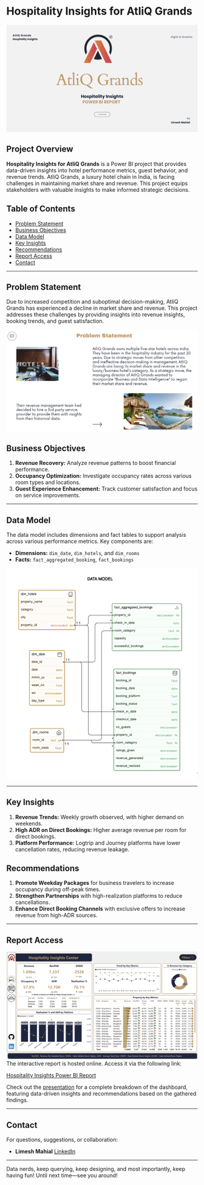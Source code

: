 # Hospitality Insights for AtliQ Grands

![AtliQ Grands Banner](Cover.png) <!-- Add a high-quality banner image with AtliQ Grands logo and title -->

## Project Overview

**Hospitality Insights for AtliQ Grands** is a Power BI project that provides data-driven insights into hotel performance metrics, guest behavior, and revenue trends. AtliQ Grands, a luxury hotel chain in India, is facing challenges in maintaining market share and revenue. This project equips stakeholders with valuable insights to make informed strategic decisions.

## Table of Contents
- [Problem Statement](#problem-statement)
- [Business Objectives](#business-objectives)
- [Data Model](#data-model)
- [Key Insights](#key-insights)
- [Recommendations](#recommendations)
- [Report Access](#report-access)
- [Contact](#contact)

---

## Problem Statement

Due to increased competition and suboptimal decision-making, AtliQ Grands has experienced a decline in market share and revenue. This project addresses these challenges by providing insights into revenue insights, booking trends, and guest satisfaction.

![Problem Diagram](Objective.png) <!-- Include an image showing the market share decline or competitive pressures -->

## Business Objectives

1. **Revenue Recovery:** Analyze revenue patterns to boost financial performance.
2. **Occupancy Optimization:** Investigate occupancy rates across various room types and locations.
3. **Guest Experience Enhancement:** Track customer satisfaction and focus on service improvements.

---

## Data Model

The data model includes dimensions and fact tables to support analysis across various performance metrics. Key components are:

- **Dimensions:** `dim_date`, `dim_hotels`, and `dim_rooms`
- **Facts:** `fact_aggregated_booking`, `fact_bookings`

![Data Model Diagram](Data_Model.png) <!-- Add a Power BI data model screenshot showing table relationships -->

---

## Key Insights

1. **Revenue Trends:** Weekly growth observed, with higher demand on weekends.
2. **High ADR on Direct Bookings:** Higher average revenue per room for direct bookings.
3. **Platform Performance:** Logtrip and Journey platforms have lower cancellation rates, reducing revenue leakage.

## Recommendations

1. **Promote Weekday Packages** for business travelers to increase occupancy during off-peak times.
2. **Strengthen Partnerships** with high-realization platforms to reduce cancellations.
3. **Enhance Direct Booking Channels** with exclusive offers to increase revenue from high-ADR sources.

---

## Report Access

![Dashboard Overview](Dashboard_Overview.png)
The interactive report is hosted online. Access it via the following link:

[Hospitality Insights Power BI Report](https://app.powerbi.com/view?r=eyJrIjoiOTUxYWZmMDAtNzAyOS00NWU0LTkwNjEtYmJmMzQwZmIwNTVkIiwidCI6IjcwZjQ5MWZkLTA3ODAtNDNhOS1iOTRmLThjZmEzOTlkZWRkOCJ9&pageName=9422bde68ad87d697067) <!-- Insert direct Power BI report link -->

Check out the [presentation](PBI_Hospitality_Insights.pdf) for a complete breakdown of the dashboard, featuring data-driven insights and recommendations based on the gathered findings.

---

## Contact

For questions, suggestions, or collaboration:

- **Limesh Mahial** 
  [LinkedIn](https://www.linkedin.com/in/lmahial)

---
Data nerds, keep querying, keep designing, and most importantly, keep having fun! Until next time—see you around!

